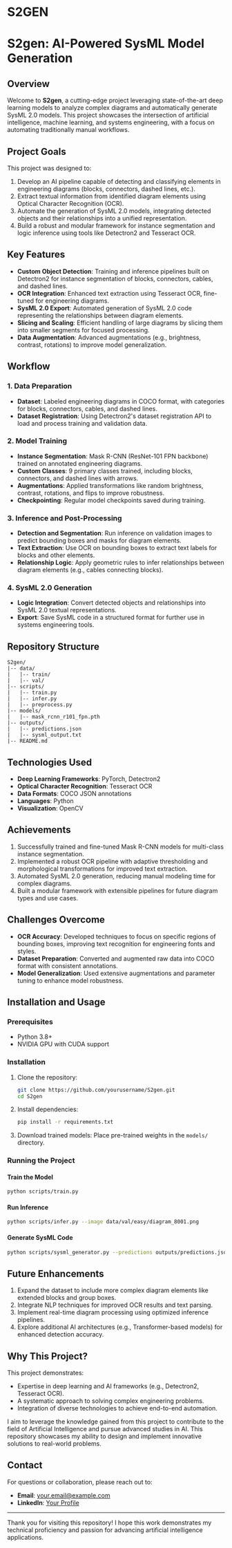 # S2GEN

# S2gen: AI-Powered SysML Model Generation

## Overview
Welcome to **S2gen**, a cutting-edge project leveraging state-of-the-art deep learning models to analyze complex diagrams and automatically generate SysML 2.0 models. This project showcases the intersection of artificial intelligence, machine learning, and systems engineering, with a focus on automating traditionally manual workflows.

## Project Goals
This project was designed to:

1. Develop an AI pipeline capable of detecting and classifying elements in engineering diagrams (blocks, connectors, dashed lines, etc.).
2. Extract textual information from identified diagram elements using Optical Character Recognition (OCR).
3. Automate the generation of SysML 2.0 models, integrating detected objects and their relationships into a unified representation.
4. Build a robust and modular framework for instance segmentation and logic inference using tools like Detectron2 and Tesseract OCR.

## Key Features
- **Custom Object Detection**: Training and inference pipelines built on Detectron2 for instance segmentation of blocks, connectors, cables, and dashed lines.
- **OCR Integration**: Enhanced text extraction using Tesseract OCR, fine-tuned for engineering diagrams.
- **SysML 2.0 Export**: Automated generation of SysML 2.0 code representing the relationships between diagram elements.
- **Slicing and Scaling**: Efficient handling of large diagrams by slicing them into smaller segments for focused processing.
- **Data Augmentation**: Advanced augmentations (e.g., brightness, contrast, rotations) to improve model generalization.

## Workflow

### 1. **Data Preparation**
- **Dataset**: Labeled engineering diagrams in COCO format, with categories for blocks, connectors, cables, and dashed lines.
- **Dataset Registration**: Using Detectron2's dataset registration API to load and process training and validation data.

### 2. **Model Training**
- **Instance Segmentation**: Mask R-CNN (ResNet-101 FPN backbone) trained on annotated engineering diagrams.
- **Custom Classes**: 9 primary classes trained, including blocks, connectors, and dashed lines with arrows.
- **Augmentations**: Applied transformations like random brightness, contrast, rotations, and flips to improve robustness.
- **Checkpointing**: Regular model checkpoints saved during training.

### 3. **Inference and Post-Processing**
- **Detection and Segmentation**: Run inference on validation images to predict bounding boxes and masks for diagram elements.
- **Text Extraction**: Use OCR on bounding boxes to extract text labels for blocks and other elements.
- **Relationship Logic**: Apply geometric rules to infer relationships between diagram elements (e.g., cables connecting blocks).

### 4. **SysML 2.0 Generation**
- **Logic Integration**: Convert detected objects and relationships into SysML 2.0 textual representations.
- **Export**: Save SysML code in a structured format for further use in systems engineering tools.

## Repository Structure
```plaintext
S2gen/
|-- data/
|   |-- train/
|   |-- val/
|-- scripts/
|   |-- train.py
|   |-- infer.py
|   |-- preprocess.py
|-- models/
|   |-- mask_rcnn_r101_fpn.pth
|-- outputs/
|   |-- predictions.json
|   |-- sysml_output.txt
|-- README.md
```

## Technologies Used
- **Deep Learning Frameworks**: PyTorch, Detectron2
- **Optical Character Recognition**: Tesseract OCR
- **Data Formats**: COCO JSON annotations
- **Languages**: Python
- **Visualization**: OpenCV

## Achievements
1. Successfully trained and fine-tuned Mask R-CNN models for multi-class instance segmentation.
2. Implemented a robust OCR pipeline with adaptive thresholding and morphological transformations for improved text extraction.
3. Automated SysML 2.0 generation, reducing manual modeling time for complex diagrams.
4. Built a modular framework with extensible pipelines for future diagram types and use cases.

## Challenges Overcome
- **OCR Accuracy**: Developed techniques to focus on specific regions of bounding boxes, improving text recognition for engineering fonts and styles.
- **Dataset Preparation**: Converted and augmented raw data into COCO format with consistent annotations.
- **Model Generalization**: Used extensive augmentations and parameter tuning to enhance model robustness.

## Installation and Usage
### Prerequisites
- Python 3.8+
- NVIDIA GPU with CUDA support

### Installation
1. Clone the repository:
   ```bash
   git clone https://github.com/yourusername/S2gen.git
   cd S2gen
   ```
2. Install dependencies:
   ```bash
   pip install -r requirements.txt
   ```
3. Download trained models:
   Place pre-trained weights in the `models/` directory.

### Running the Project
#### Train the Model
```bash
python scripts/train.py
```
#### Run Inference
```bash
python scripts/infer.py --image data/val/easy/diagram_8001.png
```
#### Generate SysML Code
```bash
python scripts/sysml_generator.py --predictions outputs/predictions.json
```

## Future Enhancements
1. Expand the dataset to include more complex diagram elements like extended blocks and group boxes.
2. Integrate NLP techniques for improved OCR results and text parsing.
3. Implement real-time diagram processing using optimized inference pipelines.
4. Explore additional AI architectures (e.g., Transformer-based models) for enhanced detection accuracy.

## Why This Project?
This project demonstrates:
- Expertise in deep learning and AI frameworks (e.g., Detectron2, Tesseract OCR).
- A systematic approach to solving complex engineering problems.
- Integration of diverse technologies to achieve end-to-end automation.

I aim to leverage the knowledge gained from this project to contribute to the field of Artificial Intelligence and pursue advanced studies in AI. This repository showcases my ability to design and implement innovative solutions to real-world problems.

## Contact
For questions or collaboration, please reach out to:
- **Email**: your.email@example.com
- **LinkedIn**: [Your Profile](https://linkedin.com/in/yourprofile)

---

Thank you for visiting this repository! I hope this work demonstrates my technical proficiency and passion for advancing artificial intelligence applications.

